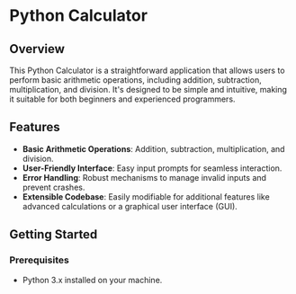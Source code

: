 # Python Calculator

## Overview

This Python Calculator is a straightforward application that allows users to perform basic arithmetic operations, including addition, subtraction, multiplication, and division. It's designed to be simple and intuitive, making it suitable for both beginners and experienced programmers.

## Features

- **Basic Arithmetic Operations**: Addition, subtraction, multiplication, and division.
- **User-Friendly Interface**: Easy input prompts for seamless interaction.
- **Error Handling**: Robust mechanisms to manage invalid inputs and prevent crashes.
- **Extensible Codebase**: Easily modifiable for additional features like advanced calculations or a graphical user interface (GUI).

## Getting Started

### Prerequisites

- Python 3.x installed on your machine.

